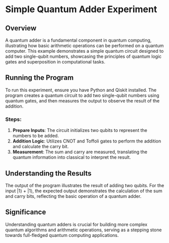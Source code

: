 # Simple Quantum Adder Experiment

## Overview
A quantum adder is a fundamental component in quantum computing, illustrating how basic arithmetic operations can be performed on a quantum computer. This example demonstrates a simple quantum circuit designed to add two single-qubit numbers, showcasing the principles of quantum logic gates and superposition in computational tasks.

## Running the Program
To run this experiment, ensure you have Python and Qiskit installed. The program creates a quantum circuit to add two single-qubit numbers using quantum gates, and then measures the output to observe the result of the addition.

### Steps:
1. **Prepare Inputs**: The circuit initializes two qubits to represent the numbers to be added.
2. **Addition Logic**: Utilizes CNOT and Toffoli gates to perform the addition and calculate the carry bit.
3. **Measurement**: The sum and carry are measured, translating the quantum information into classical to interpret the result.

## Understanding the Results
The output of the program illustrates the result of adding two qubits. For the input |1⟩ + |1⟩, the expected output demonstrates the calculation of the sum and carry bits, reflecting the basic operation of a quantum adder.

## Significance
Understanding quantum adders is crucial for building more complex quantum algorithms and arithmetic operations, serving as a stepping stone towards full-fledged quantum computing applications.
